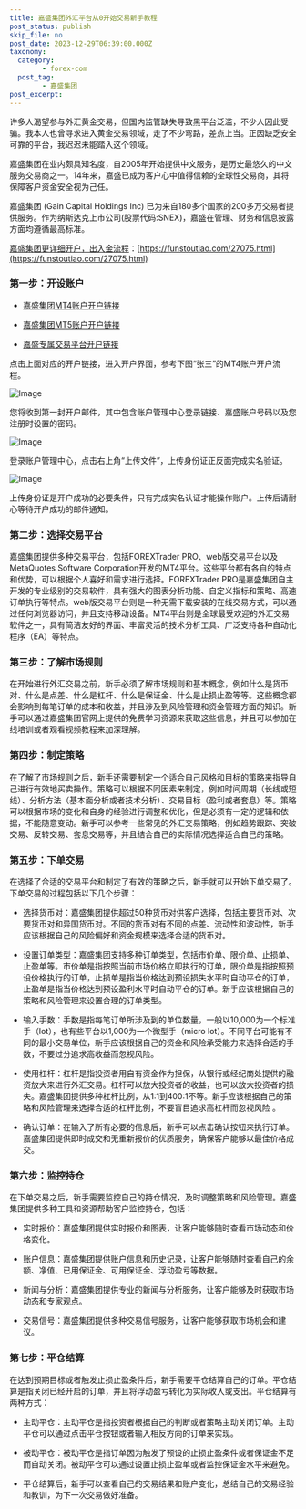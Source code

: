```yaml
---
title: 嘉盛集团外汇平台从0开始交易新手教程
post_status: publish
skip_file: no
post_date: 2023-12-29T06:39:00.000Z
taxonomy:
  category:
        - forex-com
  post_tag:
        - 嘉盛集团
post_excerpt: 
---
```

许多人渴望参与外汇黄金交易，但国内监管缺失导致黑平台泛滥，不少人因此受骗。我本人也曾寻求进入黄金交易领域，走了不少弯路，差点上当。正因缺乏安全可靠的平台，我迟迟未能踏入这个领域。

嘉盛集团在业内颇具知名度，自2005年开始提供中文服务，是历史最悠久的中文服务交易商之一。14年来，嘉盛已成为客户心中值得信赖的全球性交易商，其将保障客户资金安全视为己任。

嘉盛集团 (Gain Capital Holdings Inc) 已为来自180多个国家的200多万交易者提供服务。作为纳斯达克上市公司(股票代码:SNEX)，嘉盛在管理、财务和信息披露方面均遵循最高标准。

[嘉盛集团更详细开户，出入金流程](https://funstoutiao.com/27075.html)：[https://funstoutiao.com/27075.html](https://funstoutiao.com/27075.html)

### 第一步：开设账户

* [嘉盛集团MT4账户开户链接](https://s.ssgg.net/jsmt4)

* [嘉盛集团MT5账户开户链接](https://s.ssgg.net/jsmt5)

* [嘉盛专属交易平台开户链接](https://s.ssgg.net/js)

点击上面对应的开户链接，进入开户界面，参考下图“张三”的MT4账户开户流程。

![Image](https://prod-files-secure.s3.us-west-2.amazonaws.com/39ed1227-6d7d-4570-be36-9ccd4a2c4241/7a167aea-686b-400d-af59-4e18eb607a40/640.png?X-Amz-Algorithm=AWS4-HMAC-SHA256&X-Amz-Content-Sha256=UNSIGNED-PAYLOAD&X-Amz-Credential=ASIAZI2LB466VK6KWWN3%2F20250508%2Fus-west-2%2Fs3%2Faws4_request&X-Amz-Date=20250508T161311Z&X-Amz-Expires=3600&X-Amz-Security-Token=IQoJb3JpZ2luX2VjEND%2F%2F%2F%2F%2F%2F%2F%2F%2F%2FwEaCXVzLXdlc3QtMiJHMEUCIAgzaLtOZUHVmvyYv0q6gQkKyGUY99%2FLn7ZWs7zMKmodAiEA8324woUnNjVgOWIrYajP%2BpG23hQbnNmH9k5pNkzWPtQq%2FwMIeBAAGgw2Mzc0MjMxODM4MDUiDGgqgEJ9ykdi%2BeyL6ircA98OhrI4o5LZfSy7XAmMTriOBqqcNhWZ%2FaaT5sUNRkqaPYAjZsa8HvGeu%2B%2Fh1mde4oOz3Im7sdme5WwYUcQT5C0GVRLsu9W3mbu74MEcOqzMI7HZLn7SZMQATdYXYI4KplfEIy443bxovaUn1gR3u9MayDdrJG7MRZ1MEDUZCeo%2F31sLK%2BiwktR8DHcNaUR7HSvV5CLXbTUehra2xHxZ2d22%2FJxWQaVnx0gPK2L3tIpiSazq%2FGKncXLlc%2F8Q020ScTX4RiDCwW7UHYStmT6uNrm9qk77zvhDtMVtSsjWVHR1UJ9tzrL%2F5S0eSzLkHhX9C26NfvMIGNYgqzS0IsCFr%2BNqP5owo21ZYTUo44lVtmPC8zRRhWXqp5%2BbVC%2FLewWuRDLzt%2FFprGBTkhhljovcyOlhy%2FWRsLB2G9gqTxpQFyKbV1SNPi0y%2FA5hvW770ZhTm53vBwWIBpyPAORxXoy4JSVqqfiTYNhLSiXHiSFAmDKL7lQ2U36LoQmyUHUJa7%2BTVy38uLg%2FZYiQ8aYw6%2BaImeVAXj2Lx60SfGyvc2VHgq2Xu7XAOrGvq5FZacL0imq7TmwLZfzfIxgy%2Fufq4MhN65HFUmv5fcoT7O5S3aHIjrw7HQ%2BqPNMi3dPs1fVnMNeX88AGOqUBQuw7EhZdiXEzLoozTqfetm%2Ffmk4mQ70CYQrtD1rO6Nowabgl%2BZZq%2FpkJQe%2BBK6hCsBVD9og2JA3vwwCFe2kNj8X7fq4dkX43K%2F%2BOoVQ7gA3Opwa%2F7S%2BViVafKazaHR67Ch3urladqS%2FhmRAmv9w0q%2Bh3ort60FiQ%2FhT%2BB7WdOElxFrOIabLr9IVjZ%2BUbPkOxW%2Fh7BHSV6rCP8SnB8ZPTDiCw3Gho&X-Amz-Signature=fdaf180a4317b8bb34d2fda574a35f092a5d9cb3feab9b0dec073c6196394f00&X-Amz-SignedHeaders=host&x-id=GetObject)

您将收到第一封开户邮件，其中包含账户管理中心登录链接、嘉盛账户号码以及您注册时设置的密码。

![Image](https://prod-files-secure.s3.us-west-2.amazonaws.com/39ed1227-6d7d-4570-be36-9ccd4a2c4241/eaa1c6b3-2877-4284-a0e1-530e222c27fb/image.png?X-Amz-Algorithm=AWS4-HMAC-SHA256&X-Amz-Content-Sha256=UNSIGNED-PAYLOAD&X-Amz-Credential=ASIAZI2LB466VK6KWWN3%2F20250508%2Fus-west-2%2Fs3%2Faws4_request&X-Amz-Date=20250508T161311Z&X-Amz-Expires=3600&X-Amz-Security-Token=IQoJb3JpZ2luX2VjEND%2F%2F%2F%2F%2F%2F%2F%2F%2F%2FwEaCXVzLXdlc3QtMiJHMEUCIAgzaLtOZUHVmvyYv0q6gQkKyGUY99%2FLn7ZWs7zMKmodAiEA8324woUnNjVgOWIrYajP%2BpG23hQbnNmH9k5pNkzWPtQq%2FwMIeBAAGgw2Mzc0MjMxODM4MDUiDGgqgEJ9ykdi%2BeyL6ircA98OhrI4o5LZfSy7XAmMTriOBqqcNhWZ%2FaaT5sUNRkqaPYAjZsa8HvGeu%2B%2Fh1mde4oOz3Im7sdme5WwYUcQT5C0GVRLsu9W3mbu74MEcOqzMI7HZLn7SZMQATdYXYI4KplfEIy443bxovaUn1gR3u9MayDdrJG7MRZ1MEDUZCeo%2F31sLK%2BiwktR8DHcNaUR7HSvV5CLXbTUehra2xHxZ2d22%2FJxWQaVnx0gPK2L3tIpiSazq%2FGKncXLlc%2F8Q020ScTX4RiDCwW7UHYStmT6uNrm9qk77zvhDtMVtSsjWVHR1UJ9tzrL%2F5S0eSzLkHhX9C26NfvMIGNYgqzS0IsCFr%2BNqP5owo21ZYTUo44lVtmPC8zRRhWXqp5%2BbVC%2FLewWuRDLzt%2FFprGBTkhhljovcyOlhy%2FWRsLB2G9gqTxpQFyKbV1SNPi0y%2FA5hvW770ZhTm53vBwWIBpyPAORxXoy4JSVqqfiTYNhLSiXHiSFAmDKL7lQ2U36LoQmyUHUJa7%2BTVy38uLg%2FZYiQ8aYw6%2BaImeVAXj2Lx60SfGyvc2VHgq2Xu7XAOrGvq5FZacL0imq7TmwLZfzfIxgy%2Fufq4MhN65HFUmv5fcoT7O5S3aHIjrw7HQ%2BqPNMi3dPs1fVnMNeX88AGOqUBQuw7EhZdiXEzLoozTqfetm%2Ffmk4mQ70CYQrtD1rO6Nowabgl%2BZZq%2FpkJQe%2BBK6hCsBVD9og2JA3vwwCFe2kNj8X7fq4dkX43K%2F%2BOoVQ7gA3Opwa%2F7S%2BViVafKazaHR67Ch3urladqS%2FhmRAmv9w0q%2Bh3ort60FiQ%2FhT%2BB7WdOElxFrOIabLr9IVjZ%2BUbPkOxW%2Fh7BHSV6rCP8SnB8ZPTDiCw3Gho&X-Amz-Signature=f487bd31d6b7260682b705816304fdf9605295207d4204dfcbefae87b9f68c74&X-Amz-SignedHeaders=host&x-id=GetObject)

登录账户管理中心，点击右上角“上传文件”，上传身份证正反面完成实名验证。

![Image](https://prod-files-secure.s3.us-west-2.amazonaws.com/39ed1227-6d7d-4570-be36-9ccd4a2c4241/54090639-09fc-46b4-a135-e0289f707147/image.png?X-Amz-Algorithm=AWS4-HMAC-SHA256&X-Amz-Content-Sha256=UNSIGNED-PAYLOAD&X-Amz-Credential=ASIAZI2LB466VK6KWWN3%2F20250508%2Fus-west-2%2Fs3%2Faws4_request&X-Amz-Date=20250508T161311Z&X-Amz-Expires=3600&X-Amz-Security-Token=IQoJb3JpZ2luX2VjEND%2F%2F%2F%2F%2F%2F%2F%2F%2F%2FwEaCXVzLXdlc3QtMiJHMEUCIAgzaLtOZUHVmvyYv0q6gQkKyGUY99%2FLn7ZWs7zMKmodAiEA8324woUnNjVgOWIrYajP%2BpG23hQbnNmH9k5pNkzWPtQq%2FwMIeBAAGgw2Mzc0MjMxODM4MDUiDGgqgEJ9ykdi%2BeyL6ircA98OhrI4o5LZfSy7XAmMTriOBqqcNhWZ%2FaaT5sUNRkqaPYAjZsa8HvGeu%2B%2Fh1mde4oOz3Im7sdme5WwYUcQT5C0GVRLsu9W3mbu74MEcOqzMI7HZLn7SZMQATdYXYI4KplfEIy443bxovaUn1gR3u9MayDdrJG7MRZ1MEDUZCeo%2F31sLK%2BiwktR8DHcNaUR7HSvV5CLXbTUehra2xHxZ2d22%2FJxWQaVnx0gPK2L3tIpiSazq%2FGKncXLlc%2F8Q020ScTX4RiDCwW7UHYStmT6uNrm9qk77zvhDtMVtSsjWVHR1UJ9tzrL%2F5S0eSzLkHhX9C26NfvMIGNYgqzS0IsCFr%2BNqP5owo21ZYTUo44lVtmPC8zRRhWXqp5%2BbVC%2FLewWuRDLzt%2FFprGBTkhhljovcyOlhy%2FWRsLB2G9gqTxpQFyKbV1SNPi0y%2FA5hvW770ZhTm53vBwWIBpyPAORxXoy4JSVqqfiTYNhLSiXHiSFAmDKL7lQ2U36LoQmyUHUJa7%2BTVy38uLg%2FZYiQ8aYw6%2BaImeVAXj2Lx60SfGyvc2VHgq2Xu7XAOrGvq5FZacL0imq7TmwLZfzfIxgy%2Fufq4MhN65HFUmv5fcoT7O5S3aHIjrw7HQ%2BqPNMi3dPs1fVnMNeX88AGOqUBQuw7EhZdiXEzLoozTqfetm%2Ffmk4mQ70CYQrtD1rO6Nowabgl%2BZZq%2FpkJQe%2BBK6hCsBVD9og2JA3vwwCFe2kNj8X7fq4dkX43K%2F%2BOoVQ7gA3Opwa%2F7S%2BViVafKazaHR67Ch3urladqS%2FhmRAmv9w0q%2Bh3ort60FiQ%2FhT%2BB7WdOElxFrOIabLr9IVjZ%2BUbPkOxW%2Fh7BHSV6rCP8SnB8ZPTDiCw3Gho&X-Amz-Signature=cb97f8efd6eba0dcd3486202f3e8d6d7d1f0049f397813df7d5929d9b5585737&X-Amz-SignedHeaders=host&x-id=GetObject)

上传身份证是开户成功的必要条件，只有完成实名认证才能操作账户。上传后请耐心等待开户成功的邮件通知。

### 第二步：选择交易平台

嘉盛集团提供多种交易平台，包括FOREXTrader PRO、web版交易平台以及MetaQuotes Software Corporation开发的MT4平台。这些平台都有各自的特点和优势，可以根据个人喜好和需求进行选择。FOREXTrader PRO是嘉盛集团自主开发的专业级别的交易软件，具有强大的图表分析功能、自定义指标和策略、高速订单执行等特点。web版交易平台则是一种无需下载安装的在线交易方式，可以通过任何浏览器访问，并且支持移动设备。MT4平台则是全球最受欢迎的外汇交易软件之一，具有简洁友好的界面、丰富灵活的技术分析工具、广泛支持各种自动化程序（EA）等特点。

### 第三步：了解市场规则

在开始进行外汇交易之前，新手必须了解市场规则和基本概念，例如什么是货币对、什么是点差、什么是杠杆、什么是保证金、什么是止损止盈等等。这些概念都会影响到每笔订单的成本和收益，并且涉及到风险管理和资金管理方面的知识。新手可以通过嘉盛集团官网上提供的免费学习资源来获取这些信息，并且可以参加在线培训或者观看视频教程来加深理解。

### 第四步：制定策略

在了解了市场规则之后，新手还需要制定一个适合自己风格和目标的策略来指导自己进行有效地买卖操作。策略可以根据不同因素来制定，例如时间周期（长线或短线）、分析方法（基本面分析或者技术分析）、交易目标（盈利或者套息）等。策略可以根据市场的变化和自身的经验进行调整和优化，但是必须有一定的逻辑和依据，不能随意变动。新手可以参考一些常见的外汇交易策略，例如趋势跟踪、突破交易、反转交易、套息交易等，并且结合自己的实际情况选择适合自己的策略。

### 第五步：下单交易

在选择了合适的交易平台和制定了有效的策略之后，新手就可以开始下单交易了。下单交易的过程包括以下几个步骤：

* 选择货币对：嘉盛集团提供超过50种货币对供客户选择，包括主要货币对、次要货币对和异国货币对。不同的货币对有不同的点差、流动性和波动性，新手应该根据自己的风险偏好和资金规模来选择合适的货币对。

* 设置订单类型：嘉盛集团支持多种订单类型，包括市价单、限价单、止损单、止盈单等。市价单是指按照当前市场价格立即执行的订单，限价单是指按照预设价格执行的订单，止损单是指当价格达到预设损失水平时自动平仓的订单，止盈单是指当价格达到预设盈利水平时自动平仓的订单。新手应该根据自己的策略和风险管理来设置合理的订单类型。

* 输入手数：手数是指每笔订单所涉及到的单位数量，一般以10,000为一个标准手（lot），也有些平台以1,000为一个微型手（micro lot）。不同平台可能有不同的最小交易单位，新手应该根据自己的资金和风险承受能力来选择合适的手数，不要过分追求高收益而忽视风险。

* 使用杠杆：杠杆是指投资者用自有资金作为担保，从银行或经纪商处提供的融资放大来进行外汇交易。杠杆可以放大投资者的收益，也可以放大投资者的损失。嘉盛集团提供多种杠杆比例，从1:1到400:1不等。新手应该根据自己的策略和风险管理来选择合适的杠杆比例，不要盲目追求高杠杆而忽视风险 。

* 确认订单：在输入了所有必要的信息后，新手可以点击确认按钮来执行订单。嘉盛集团提供即时成交和无重新报价的优质服务，确保客户能够以最佳价格成交。

### 第六步：监控持仓

在下单交易之后，新手需要监控自己的持仓情况，及时调整策略和风险管理。嘉盛集团提供多种工具和资源帮助客户监控持仓，包括：

* 实时报价：嘉盛集团提供实时报价和图表，让客户能够随时查看市场动态和价格变化。

* 账户信息：嘉盛集团提供账户信息和历史记录，让客户能够随时查看自己的余额、净值、已用保证金、可用保证金、浮动盈亏等数据。

* 新闻与分析：嘉盛集团提供专业的新闻与分析服务，让客户能够及时获取市场动态和专家观点。

* 交易信号：嘉盛集团提供多种交易信号服务，让客户能够获取市场机会和建议。

### 第七步：平仓结算

在达到预期目标或者触发止损止盈条件后，新手需要平仓结算自己的订单。平仓结算是指关闭已经开启的订单，并且将浮动盈亏转化为实际收入或支出。平仓结算有两种方式：

* 主动平仓：主动平仓是指投资者根据自己的判断或者策略主动关闭订单。主动平仓可以通过点击平仓按钮或者输入相反方向的订单来实现。

* 被动平仓：被动平仓是指订单因为触发了预设的止损止盈条件或者保证金不足而自动关闭。被动平仓可以通过设置止损止盈单或者监控保证金水平来避免。

* 平仓结算后，新手可以查看自己的交易结果和账户变化，总结自己的交易经验和教训，为下一次交易做好准备。